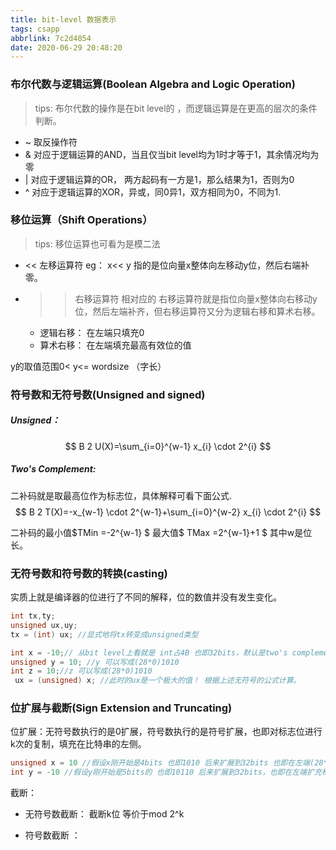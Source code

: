 ```yaml
---
title: bit-level 数据表示
tags: csapp
abbrlink: 7c2d4854
date: 2020-06-29 20:48:20
---
```


### 布尔代数与逻辑运算(Boolean Algebra and Logic Operation)
> tips: 布尔代数的操作是在bit level的 ，而逻辑运算是在更高的层次的条件判断。
- \~ 取反操作符 
- &  对应于逻辑运算的AND，当且仅当bit level均为1时才等于1，其余情况均为零
- |  对应于逻辑运算的OR， 两方起码有一方是1，那么结果为1，否则为0
- ^  对应于逻辑运算的XOR，异或，同0异1，双方相同为0，不同为1.

### 移位运算（Shift Operations）
> tips: 移位运算也可看为是模二法
- << 左移运算符 eg： x<< y  指的是位向量x整体向左移动y位，然后右端补零。 
- >> 右移运算符 相对应的 右移运算符就是指位向量x整体向右移动y位，然后左端补齐，但右移运算符又分为逻辑右移和算术右移。
    - 逻辑右移： 在左端只填充0
    - 算术右移： 在左端填充最高有效位的值

y的取值范围0< y<= wordsize （字长）

### 符号数和无符号数(Unsigned and signed)
##### Unsigned：
$$ B 2 U(X)=\sum_{i=0}^{w-1} x_{i} \cdot 2^{i} $$

##### Two's Complement:
二补码就是取最高位作为标志位，具体解释可看下面公式.
$$ B 2 T(X)=-x_{w-1} \cdot 2^{w-1}+\sum_{i=0}^{w-2} x_{i} \cdot 2^{i} $$

二补码的最小值$TMin  =-2^{w-1} $ 最大值$ TMax  =2^{w-1}+1 $
其中w是位长。


### 无符号数和符号数的转换(casting)
实质上就是编译器的位进行了不同的解释，位的数值并没有发生变化。
```C++
int tx,ty;
unsigned ux,uy;
tx = (int) ux; //显式地将tx转变成unsigned类型

int x = -10;// 从bit level上看就是 int占4B 也即32bits，默认是two's complement 那x可以写成 (28*1)0110 的比特串
unsigned y = 10; //y 可以写成(28*0)1010
int z = 10;//z 可以写成(28*0)1010 
 ux = (unsigned) x; //此时的ux是一个极大的值！ 根据上述无符号的公式计算。
``` 

### 位扩展与截断(Sign Extension and Truncating)
位扩展：无符号数执行的是0扩展，符号数执行的是符号扩展，也即对标志位进行k次的复制，填充在比特串的左侧。
```C++
unsigned x = 10 //假设x刚开始是4bits 也即1010 后来扩展到32bits 也即在左端(28*0)1010 值的大小不发生改变。
int y = -10 //假设y刚开始是5bits的 也即10110 后来扩展到32bits，也即在左端扩充标志位也即最高位的值(在此例为1) 所以说 变成了 (27*1)10110
```
截断： 
- 无符号数截断： 截断k位 等价于mod 2^k

- 符号数截断 ：
